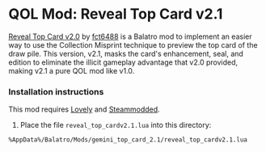 # QOL Mod: Reveal Top Card v2.1

[Reveal Top Card v2.0](https://www.nexusmods.com/balatro/mods/238) by [fct6488](https://next.nexusmods.com/profile/fct6488) is a Balatro mod to implement an easier way to use the Collection Misprint technique to preview the top card of the draw pile. This version, v2.1, masks the card's enhancement, seal, and edition to eliminate the illicit gameplay advantage that v2.0 provided, making v2.1 a pure QOL mod like v1.0.

### Installation instructions

This mod requires [Lovely](https://github.com/ethangreen-dev/lovely-injector) and [Steammodded](https://github.com/Steamodded/smods).

1. Place the file `reveal_top_cardv2.1.lua` into this directory: 
```
%AppData%/Balatro/Mods/gemini_top_card_2.1/reveal_top_cardv2.1.lua
```
